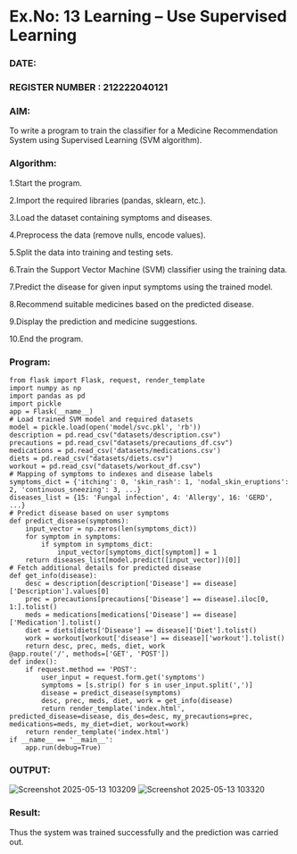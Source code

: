 # Ex.No: 13 Learning – Use Supervised Learning  

### DATE:                                                                            
### REGISTER NUMBER : 212222040121

### AIM: 
To write a program to train the classifier for a Medicine Recommendation System using Supervised Learning (SVM algorithm).

###  Algorithm:
1.Start the program.

2.Import the required libraries (pandas, sklearn, etc.).

3.Load the dataset containing symptoms and diseases.

4.Preprocess the data (remove nulls, encode values).

5.Split the data into training and testing sets.

6.Train the Support Vector Machine (SVM) classifier using the training data.

7.Predict the disease for given input symptoms using the trained model.

8.Recommend suitable medicines based on the predicted disease.

9.Display the prediction and medicine suggestions.

10.End the program.

### Program:
```
from flask import Flask, request, render_template
import numpy as np
import pandas as pd
import pickle
app = Flask(__name__)
# Load trained SVM model and required datasets
model = pickle.load(open('model/svc.pkl', 'rb'))
description = pd.read_csv("datasets/description.csv")
precautions = pd.read_csv("datasets/precautions_df.csv")
medications = pd.read_csv('datasets/medications.csv')
diets = pd.read_csv("datasets/diets.csv")
workout = pd.read_csv("datasets/workout_df.csv")
# Mapping of symptoms to indexes and disease labels
symptoms_dict = {'itching': 0, 'skin_rash': 1, 'nodal_skin_eruptions': 2, 'continuous_sneezing': 3, ...}
diseases_list = {15: 'Fungal infection', 4: 'Allergy', 16: 'GERD', ...}
# Predict disease based on user symptoms
def predict_disease(symptoms):
    input_vector = np.zeros(len(symptoms_dict))
    for symptom in symptoms:
        if symptom in symptoms_dict:
            input_vector[symptoms_dict[symptom]] = 1
    return diseases_list[model.predict([input_vector])[0]]
# Fetch additional details for predicted disease
def get_info(disease):
    desc = description[description['Disease'] == disease]['Description'].values[0]
    prec = precautions[precautions['Disease'] == disease].iloc[0, 1:].tolist()
    meds = medications[medications['Disease'] == disease]['Medication'].tolist()
    diet = diets[diets['Disease'] == disease]['Diet'].tolist()
    work = workout[workout['disease'] == disease]['workout'].tolist()
    return desc, prec, meds, diet, work
@app.route('/', methods=['GET', 'POST'])
def index():
    if request.method == 'POST':
        user_input = request.form.get('symptoms')
        symptoms = [s.strip() for s in user_input.split(',')]
        disease = predict_disease(symptoms)
        desc, prec, meds, diet, work = get_info(disease)
        return render_template('index.html', predicted_disease=disease, dis_des=desc, my_precautions=prec, medications=meds, my_diet=diet, workout=work)
    return render_template('index.html')
if __name__ == '__main__':
    app.run(debug=True)
```
### OUTPUT:
![Screenshot 2025-05-13 103209](https://github.com/user-attachments/assets/49b13ca9-2000-4f25-9f86-3f5f42b1186e)
![Screenshot 2025-05-13 103320](https://github.com/user-attachments/assets/7b039801-d06e-4431-a8d5-a122bc0ff7c9)

### Result:
Thus the system was trained successfully and the prediction was carried out.
